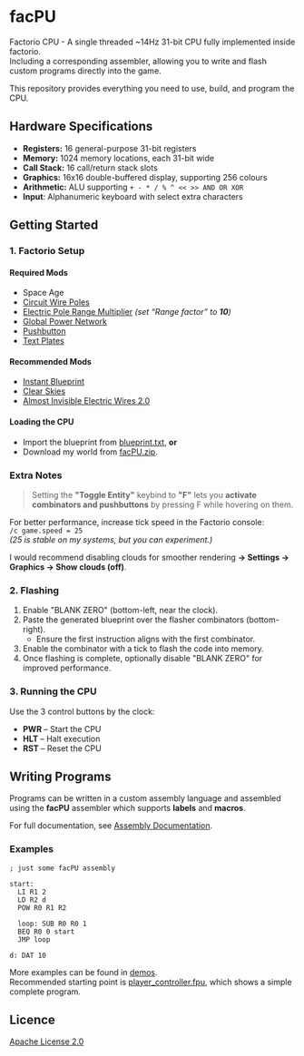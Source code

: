 # facPU

Factorio CPU - A single threaded ~14Hz 31-bit CPU fully implemented inside factorio.  
Including a corresponding assembler, allowing you to write and flash custom programs directly into the game.

This repository provides everything you need to use, build, and program the CPU.

## Hardware Specifications

- **Registers:** 16 general-purpose 31-bit registers
- **Memory:** 1024 memory locations, each 31-bit wide
- **Call Stack:** 16 call/return stack slots
- **Graphics:** 16x16 double-buffered display, supporting 256 colours
- **Arithmetic:** ALU supporting `+ - * / % ^ << >> AND OR XOR`
- **Input**: Alphanumeric keyboard with select extra characters

## Getting Started

### 1. Factorio Setup

#### Required Mods

- Space Age
- [Circuit Wire Poles](https://mods.factorio.com/mod/circuit-wire-poles)
- [Electric Pole Range Multiplier](https://mods.factorio.com/mod/ElectricPoleRangeMultiplier) _(set “Range factor” to **10**)_
- [Global Power Network](https://mods.factorio.com/mod/global-power-network)
- [Pushbutton](https://mods.factorio.com/mod/pushbutton)
- [Text Plates](https://mods.factorio.com/mod/textplates)

#### Recommended Mods

- [Instant Blueprint](https://mods.factorio.com/mod/InstantBP)
- [Clear Skies](https://mods.factorio.com/mod/ClearSkies)
- [Almost Invisible Electric Wires 2.0](https://mods.factorio.com/mod/AlmostInvisibleElectricWires2)

#### Loading the CPU

- Import the blueprint from [blueprint.txt](/factorio_resources/blueprint.txt), **or**
- Download my world from [facPU.zip](/factorio_resources/facPU.zip).

### Extra Notes

> Setting the **"Toggle Entity"** keybind to **"F"** lets you **activate combinators and pushbuttons** by pressing F while hovering on them.

For better performance, increase tick speed in the Factorio console:  
`/c game.speed = 25`  
_(25 is stable on my systems, but you can experiment.)_

I would recommend disabling clouds for smoother rendering **→ Settings → Graphics → Show clouds (off)**.

### 2. Flashing

1. Enable "BLANK ZERO" (bottom-left, near the clock).
2. Paste the generated blueprint over the flasher combinators (bottom-right).
   - Ensure the first instruction aligns with the first combinator.
3. Enable the combinator with a tick to flash the code into memory.
4. Once flashing is complete, optionally disable "BLANK ZERO" for improved performance.

### 3. Running the CPU

Use the 3 control buttons by the clock:

- **PWR** – Start the CPU
- **HLT** – Halt execution
- **RST** – Reset the CPU

## Writing Programs

Programs can be written in a custom assembly language and assembled using the **facPU** assembler which supports **labels** and **macros**.

For full documentation, see [Assembly Documentation](/DOCS.md).

### Examples

```
; just some facPU assembly

start:
  LI R1 2
  LD R2 d
  POW R0 R1 R2

  loop: SUB R0 R0 1
  BEQ R0 0 start
  JMP loop

d: DAT 10
```

More examples can be found in [demos](/demos/).  
Recommended starting point is [player_controller.fpu](/demos/player_controller.fpu), which shows a simple complete program.

## Licence

[Apache License 2.0](LICENSE)
